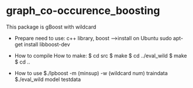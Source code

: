# graph_co-occurence_boosting

This package is gBoost with wildcard

- Prepare
need to use:
c++ library, boost
-->install on Ubuntu
     sudo apt-get install libboost-dev

- How to compile
How to make:
$ cd src
$ make
$ cd ../eval_wild
$ make
$ cd ..

- How to use
$./lpboost -m (minsup) -w (wildcard num) traindata
$./eval_wild  model testdata 
